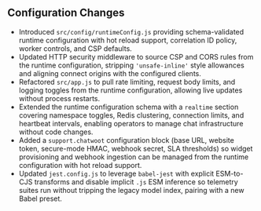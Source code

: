 ## Configuration Changes

- Introduced `src/config/runtimeConfig.js` providing schema-validated runtime configuration with hot reload support, correlation ID policy, worker controls, and CSP defaults.
- Updated HTTP security middleware to source CSP and CORS rules from the runtime configuration, stripping `'unsafe-inline'` style allowances and aligning connect origins with the configured clients.
- Refactored `src/app.js` to pull rate limiting, request body limits, and logging toggles from the runtime configuration, allowing live updates without process restarts.
- Extended the runtime configuration schema with a `realtime` section covering namespace toggles, Redis clustering, connection limits, and heartbeat intervals, enabling operators to manage chat infrastructure without code changes.
- Added a `support.chatwoot` configuration block (base URL, website token, secure-mode HMAC, webhook secret, SLA thresholds) so widget provisioning and webhook ingestion can be managed from the runtime configuration with hot reload support.
- Updated `jest.config.js` to leverage `babel-jest` with explicit ESM-to-CJS transforms and disable implicit `.js` ESM inference so telemetry suites run without tripping the legacy model index, pairing with a new Babel preset.
